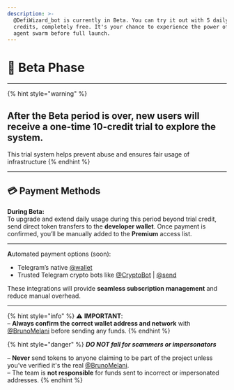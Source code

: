 ```yaml
---
description: >-
  @DefiWizard_bot is currently in Beta. You can try it out with 5 daily usage
  credits, completely free. It's your chance to experience the power of our AI
  agent swarm before full launch.
---
```


# 🚀 Beta Phase

***

{% hint style="warning" %}
## After the Beta period is over, new users will receive a one-time 10-credit trial to explore the system.&#x20;

This trial system helps prevent abuse and ensures fair usage of infrastructure
{% endhint %}

***

## **💳 Payment Methods**

**During Beta:**\
To upgrade and extend daily usage during this period beyond trial credit, send direct token transfers to the **developer wallet**. Once payment is confirmed, you’ll be manually added to the **Premium** access list.

***

**A**utomated payment options (soon):

* Telegram’s native [@wallet](https://t.me/wallet)
* Trusted Telegram crypto bots like [@CryptoBot](https://t.me/CryptoBot) | [@send](https://t.me/send)&#x20;

These integrations will provide **seamless subscription management** and reduce manual overhead.

***

{% hint style="info" %}
⚠️ **IMPORTANT**:\
– **Always confirm the correct wallet address and network** with [@BrunoMelani](https://t.me/BrunoMelani) before sending any funds.
{% endhint %}

{% hint style="danger" %}
_**DO NOT fall for scammers or impersonators**_&#x20;

– **Never** send tokens to anyone claiming to be part of the project unless you’ve verified it's the real [@BrunoMelani](https://t.me/BrunoMelani).\
– The team is **not responsible** for funds sent to incorrect or impersonated addresses.
{% endhint %}

